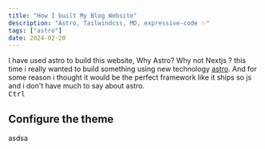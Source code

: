 ```yaml
---
title: "How I built My Blog Website"
description: "Astro, Tailwindcss, MD, expressive-code ✨"
tags: ["astro"]
date: 2024-02-20
---
```


I have used astro to build this website, Why Astro? Why not Nextjs ? this time i really wanted to build something using new technology [astro](https://astro.build). And for some reason i thought it would be the perfect framework like it ships so js and i don't have much to say about astro.
<br>
<kbd>Ctrl</kbd>

## Configure the theme

asdsa
